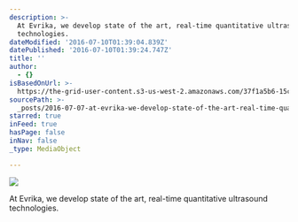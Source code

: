 ```yaml
---
description: >-
  At Evrika, we develop state of the art, real-time quantitative ultrasound
  technologies.
dateModified: '2016-07-10T01:39:04.839Z'
datePublished: '2016-07-10T01:39:24.747Z'
title: ''
author:
  - {}
isBasedOnUrl: >-
  https://the-grid-user-content.s3-us-west-2.amazonaws.com/37f1a5b6-15c3-4d72-b150-109ca4534d0b.tif
sourcePath: >-
  _posts/2016-07-07-at-evrika-we-develop-state-of-the-art-real-time-quantitati.md
starred: true
inFeed: true
hasPage: false
inNav: false
_type: MediaObject

---
```

![](https://imgflo.herokuapp.com/graph/vahj1ThiexotieMo/3819973c6ea1f9a12dda83015db49381/croprotate.png?cropheight=257&cropwidth=265&degrees=0&input=https%3A%2F%2Fthe-grid-user-content.s3-us-west-2.amazonaws.com%2F33c3363b-0fd3-47a6-8be8-425f452a3363.png&x=4&y=0)

At Evrika, we develop state of the art, real-time quantitative ultrasound technologies.